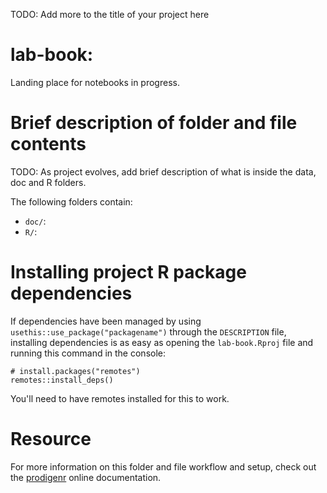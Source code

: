 TODO: Add more to the title of your project here

# lab-book:

Landing place for notebooks in progress. 

# Brief description of folder and file contents

TODO: As project evolves, add brief description of what is inside the data, doc and R folders.

The following folders contain:

- `doc/`:
- `R/`:

# Installing project R package dependencies

If dependencies have been managed by using `usethis::use_package("packagename")`
through the `DESCRIPTION` file, installing dependencies is as easy as opening the
`lab-book.Rproj` file and running this command in the console:

    # install.packages("remotes")
    remotes::install_deps()

You'll need to have remotes installed for this to work.

# Resource

For more information on this folder and file workflow and setup, check
out the [prodigenr](https://rostools.github.io/prodigenr) online
documentation.
